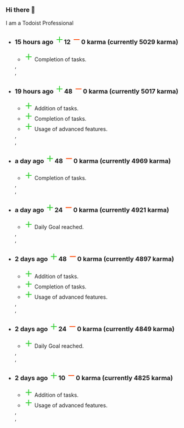 ### Hi there 👋

I am a Todoist <td-kl>Professional</td-kl>
<td-ka>
<ul>
 <li>
   <h3>15 hours ago <svg xmlns="http://www.w3.org/2000/svg" width="24" height="24" viewBox="0 0 24 24" fill="none" stroke="#32CD32	" stroke-width="2" stroke-linecap="round" stroke-linejoin="round" class="feather feather-plus"><line x1="12" y1="5" x2="12" y2="19"></line><line x1="5" y1="12" x2="19" y2="12"></line></svg>12 <svg xmlns="http://www.w3.org/2000/svg" width="24" height="24" viewBox="0 0 24 24" fill="none" stroke="#FF4500" stroke-width="2" stroke-linecap="round" stroke-linejoin="round" class="feather feather-minus"><line x1="5" y1="12" x2="19" y2="12"></line></svg>0 karma (currently 5029 karma)</h3>
     <ul>
       <li><svg xmlns="http://www.w3.org/2000/svg" width="24" height="24" viewBox="0 0 24 24" fill="none" stroke="#32CD32	" stroke-width="2" stroke-linecap="round" stroke-linejoin="round" class="feather feather-plus"><line x1="12" y1="5" x2="12" y2="19"></line><line x1="5" y1="12" x2="19" y2="12"></line></svg> Completion of tasks.</li>
     </ul>, </li>,</ul>
<ul>
 <li>
   <h3>19 hours ago <svg xmlns="http://www.w3.org/2000/svg" width="24" height="24" viewBox="0 0 24 24" fill="none" stroke="#32CD32	" stroke-width="2" stroke-linecap="round" stroke-linejoin="round" class="feather feather-plus"><line x1="12" y1="5" x2="12" y2="19"></line><line x1="5" y1="12" x2="19" y2="12"></line></svg>48 <svg xmlns="http://www.w3.org/2000/svg" width="24" height="24" viewBox="0 0 24 24" fill="none" stroke="#FF4500" stroke-width="2" stroke-linecap="round" stroke-linejoin="round" class="feather feather-minus"><line x1="5" y1="12" x2="19" y2="12"></line></svg>0 karma (currently 5017 karma)</h3>
     <ul>
       <li><svg xmlns="http://www.w3.org/2000/svg" width="24" height="24" viewBox="0 0 24 24" fill="none" stroke="#32CD32	" stroke-width="2" stroke-linecap="round" stroke-linejoin="round" class="feather feather-plus"><line x1="12" y1="5" x2="12" y2="19"></line><line x1="5" y1="12" x2="19" y2="12"></line></svg> Addition of tasks.</li>
       <li><svg xmlns="http://www.w3.org/2000/svg" width="24" height="24" viewBox="0 0 24 24" fill="none" stroke="#32CD32	" stroke-width="2" stroke-linecap="round" stroke-linejoin="round" class="feather feather-plus"><line x1="12" y1="5" x2="12" y2="19"></line><line x1="5" y1="12" x2="19" y2="12"></line></svg> Completion of tasks.</li>
       <li><svg xmlns="http://www.w3.org/2000/svg" width="24" height="24" viewBox="0 0 24 24" fill="none" stroke="#32CD32	" stroke-width="2" stroke-linecap="round" stroke-linejoin="round" class="feather feather-plus"><line x1="12" y1="5" x2="12" y2="19"></line><line x1="5" y1="12" x2="19" y2="12"></line></svg> Usage of advanced features.</li>
     </ul>, </li>,</ul>
<ul>
 <li>
   <h3>a day ago <svg xmlns="http://www.w3.org/2000/svg" width="24" height="24" viewBox="0 0 24 24" fill="none" stroke="#32CD32	" stroke-width="2" stroke-linecap="round" stroke-linejoin="round" class="feather feather-plus"><line x1="12" y1="5" x2="12" y2="19"></line><line x1="5" y1="12" x2="19" y2="12"></line></svg>48 <svg xmlns="http://www.w3.org/2000/svg" width="24" height="24" viewBox="0 0 24 24" fill="none" stroke="#FF4500" stroke-width="2" stroke-linecap="round" stroke-linejoin="round" class="feather feather-minus"><line x1="5" y1="12" x2="19" y2="12"></line></svg>0 karma (currently 4969 karma)</h3>
     <ul>
       <li><svg xmlns="http://www.w3.org/2000/svg" width="24" height="24" viewBox="0 0 24 24" fill="none" stroke="#32CD32	" stroke-width="2" stroke-linecap="round" stroke-linejoin="round" class="feather feather-plus"><line x1="12" y1="5" x2="12" y2="19"></line><line x1="5" y1="12" x2="19" y2="12"></line></svg> Completion of tasks.</li>
     </ul>, </li>,</ul>
<ul>
 <li>
   <h3>a day ago <svg xmlns="http://www.w3.org/2000/svg" width="24" height="24" viewBox="0 0 24 24" fill="none" stroke="#32CD32	" stroke-width="2" stroke-linecap="round" stroke-linejoin="round" class="feather feather-plus"><line x1="12" y1="5" x2="12" y2="19"></line><line x1="5" y1="12" x2="19" y2="12"></line></svg>24 <svg xmlns="http://www.w3.org/2000/svg" width="24" height="24" viewBox="0 0 24 24" fill="none" stroke="#FF4500" stroke-width="2" stroke-linecap="round" stroke-linejoin="round" class="feather feather-minus"><line x1="5" y1="12" x2="19" y2="12"></line></svg>0 karma (currently 4921 karma)</h3>
     <ul>
       <li><svg xmlns="http://www.w3.org/2000/svg" width="24" height="24" viewBox="0 0 24 24" fill="none" stroke="#32CD32	" stroke-width="2" stroke-linecap="round" stroke-linejoin="round" class="feather feather-plus"><line x1="12" y1="5" x2="12" y2="19"></line><line x1="5" y1="12" x2="19" y2="12"></line></svg> Daily Goal reached.</li>
     </ul>, </li>,</ul>
<ul>
 <li>
   <h3>2 days ago <svg xmlns="http://www.w3.org/2000/svg" width="24" height="24" viewBox="0 0 24 24" fill="none" stroke="#32CD32	" stroke-width="2" stroke-linecap="round" stroke-linejoin="round" class="feather feather-plus"><line x1="12" y1="5" x2="12" y2="19"></line><line x1="5" y1="12" x2="19" y2="12"></line></svg>48 <svg xmlns="http://www.w3.org/2000/svg" width="24" height="24" viewBox="0 0 24 24" fill="none" stroke="#FF4500" stroke-width="2" stroke-linecap="round" stroke-linejoin="round" class="feather feather-minus"><line x1="5" y1="12" x2="19" y2="12"></line></svg>0 karma (currently 4897 karma)</h3>
     <ul>
       <li><svg xmlns="http://www.w3.org/2000/svg" width="24" height="24" viewBox="0 0 24 24" fill="none" stroke="#32CD32	" stroke-width="2" stroke-linecap="round" stroke-linejoin="round" class="feather feather-plus"><line x1="12" y1="5" x2="12" y2="19"></line><line x1="5" y1="12" x2="19" y2="12"></line></svg> Addition of tasks.</li>
       <li><svg xmlns="http://www.w3.org/2000/svg" width="24" height="24" viewBox="0 0 24 24" fill="none" stroke="#32CD32	" stroke-width="2" stroke-linecap="round" stroke-linejoin="round" class="feather feather-plus"><line x1="12" y1="5" x2="12" y2="19"></line><line x1="5" y1="12" x2="19" y2="12"></line></svg> Completion of tasks.</li>
       <li><svg xmlns="http://www.w3.org/2000/svg" width="24" height="24" viewBox="0 0 24 24" fill="none" stroke="#32CD32	" stroke-width="2" stroke-linecap="round" stroke-linejoin="round" class="feather feather-plus"><line x1="12" y1="5" x2="12" y2="19"></line><line x1="5" y1="12" x2="19" y2="12"></line></svg> Usage of advanced features.</li>
     </ul>, </li>,</ul>
<ul>
 <li>
   <h3>2 days ago <svg xmlns="http://www.w3.org/2000/svg" width="24" height="24" viewBox="0 0 24 24" fill="none" stroke="#32CD32	" stroke-width="2" stroke-linecap="round" stroke-linejoin="round" class="feather feather-plus"><line x1="12" y1="5" x2="12" y2="19"></line><line x1="5" y1="12" x2="19" y2="12"></line></svg>24 <svg xmlns="http://www.w3.org/2000/svg" width="24" height="24" viewBox="0 0 24 24" fill="none" stroke="#FF4500" stroke-width="2" stroke-linecap="round" stroke-linejoin="round" class="feather feather-minus"><line x1="5" y1="12" x2="19" y2="12"></line></svg>0 karma (currently 4849 karma)</h3>
     <ul>
       <li><svg xmlns="http://www.w3.org/2000/svg" width="24" height="24" viewBox="0 0 24 24" fill="none" stroke="#32CD32	" stroke-width="2" stroke-linecap="round" stroke-linejoin="round" class="feather feather-plus"><line x1="12" y1="5" x2="12" y2="19"></line><line x1="5" y1="12" x2="19" y2="12"></line></svg> Daily Goal reached.</li>
     </ul>, </li>,</ul>
<ul>
 <li>
   <h3>2 days ago <svg xmlns="http://www.w3.org/2000/svg" width="24" height="24" viewBox="0 0 24 24" fill="none" stroke="#32CD32	" stroke-width="2" stroke-linecap="round" stroke-linejoin="round" class="feather feather-plus"><line x1="12" y1="5" x2="12" y2="19"></line><line x1="5" y1="12" x2="19" y2="12"></line></svg>10 <svg xmlns="http://www.w3.org/2000/svg" width="24" height="24" viewBox="0 0 24 24" fill="none" stroke="#FF4500" stroke-width="2" stroke-linecap="round" stroke-linejoin="round" class="feather feather-minus"><line x1="5" y1="12" x2="19" y2="12"></line></svg>0 karma (currently 4825 karma)</h3>
     <ul>
       <li><svg xmlns="http://www.w3.org/2000/svg" width="24" height="24" viewBox="0 0 24 24" fill="none" stroke="#32CD32	" stroke-width="2" stroke-linecap="round" stroke-linejoin="round" class="feather feather-plus"><line x1="12" y1="5" x2="12" y2="19"></line><line x1="5" y1="12" x2="19" y2="12"></line></svg> Addition of tasks.</li>
       <li><svg xmlns="http://www.w3.org/2000/svg" width="24" height="24" viewBox="0 0 24 24" fill="none" stroke="#32CD32	" stroke-width="2" stroke-linecap="round" stroke-linejoin="round" class="feather feather-plus"><line x1="12" y1="5" x2="12" y2="19"></line><line x1="5" y1="12" x2="19" y2="12"></line></svg> Usage of advanced features.</li>
     </ul>, </li>,</ul>
</td-ka>

<!--
**OGKevin/OGKevin** is a ✨ _special_ ✨ repository because its `README.md` (this file) appears on your GitHub profile.

Here are some ideas to get you started:

- 🔭 I’m currently working on ...
- 🌱 I’m currently learning ...
- 👯 I’m looking to collaborate on ...
- 🤔 I’m looking for help with ...
- 💬 Ask me about ...
- 📫 How to reach me: ...
- 😄 Pronouns: ...
- ⚡ Fun fact: ...
-->
